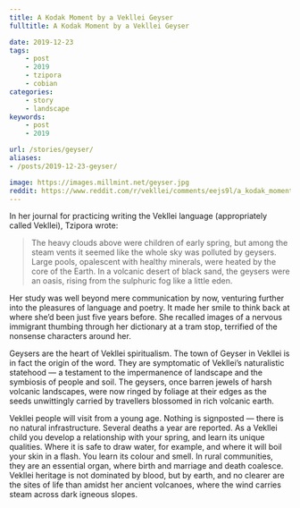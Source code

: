 ```yaml
---
title: A Kodak Moment by a Vekllei Geyser
fulltitle: A Kodak Moment by a Vekllei Geyser

date: 2019-12-23
tags:
    - post
    - 2019
    - tzipora
    - cobian
categories:
    - story
    - landscape
keywords:
    - post
    - 2019

url: /stories/geyser/
aliases:
- /posts/2019-12-23-geyser/

image: https://images.millmint.net/geyser.jpg
reddit: https://www.reddit.com/r/vekllei/comments/eejs9l/a_kodak_moment_by_a_vekllei_geyser/
---
```


In her journal for practicing writing the Vekllei language (appropriately called Vekllei), Tzipora wrote:

>The heavy clouds above were children of early spring, but among the steam vents it seemed like the whole sky was polluted by geysers. Large pools, opalescent with healthy minerals, were heated by the core of the Earth. In a volcanic desert of black sand, the geysers were an oasis, rising from the sulphuric fog like a little eden.

Her study was well beyond mere communication by now, venturing further into the pleasures of language and poetry. It made her smile to think back at where she’d been just five years before. She recalled images of a nervous immigrant thumbing through her dictionary at a tram stop, terrified of the nonsense characters around her.

Geysers are the heart of Vekllei spiritualism. The town of Geyser in Vekllei is in fact the origin of the word. They are symptomatic of Vekllei’s naturalistic statehood — a testament to the impermanence of landscape and the symbiosis of people and soil. The geysers, once barren jewels of harsh volcanic landscapes, were now ringed by foliage at their edges as the seeds unwittingly carried by travellers blossomed in rich volcanic earth.

Vekllei people will visit from a young age. Nothing is signposted — there is no natural infrastructure. Several deaths a year are reported. As a Vekllei child you develop a relationship with your spring, and learn its unique qualities. Where it is safe to draw water, for example, and where it will boil your skin in a flash. You learn its colour and smell. In rural communities, they are an essential organ, where birth and marriage and death coalesce. Vekllei heritage is not dominated by blood, but by earth, and no clearer are the sites of life than amidst her ancient volcanoes, where the wind carries steam across dark igneous slopes.
